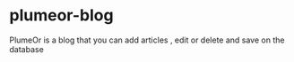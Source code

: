 # plumeor-blog
PlumeOr is a blog that you can add articles , edit or delete and save on the database 
